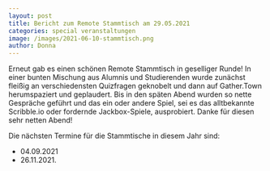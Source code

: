 ```yaml
---
layout: post
title: Bericht zum Remote Stammtisch am 29.05.2021
categories: special veranstaltungen
image: /images/2021-06-10-stammtisch.png
author: Donna 
---
```



Erneut gab es einen schönen Remote Stammtisch in geselliger Runde! In einer bunten Mischung aus Alumnis und Studierenden wurde zunächst fleißig an verschiedensten Quizfragen geknobelt und dann auf Gather.Town herumspaziert und geplaudert.
Bis in den späten Abend wurden so nette Gespräche geführt und das ein oder andere Spiel, sei es das alltbekannte Scribble.io oder fordernde Jackbox-Spiele, ausprobiert. Danke für diesen sehr netten Abend!

Die nächsten Termine für die Stammtische in diesem Jahr sind:

- 04.09.2021
- 26.11.2021.
